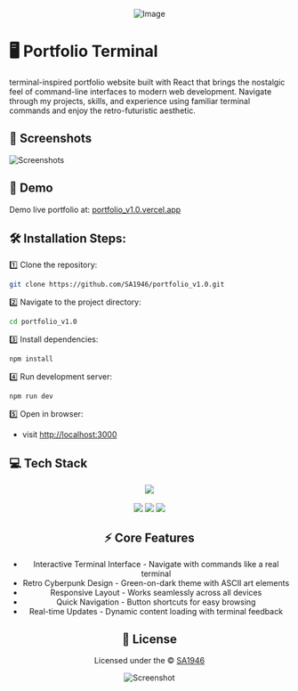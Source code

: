 <div align="center" >

![Image](https://github.com/user-attachments/assets/207519a8-ce38-4fda-8596-07cb8ebc8a6e)

</div>

# 🖥️ Portfolio Terminal

terminal-inspired portfolio website built with React that brings the nostalgic feel of command-line interfaces to modern web development. Navigate through my projects, skills, and experience using familiar terminal commands and enjoy the retro-futuristic aesthetic.
## 📸 Screenshots

![Screenshots](https://github.com/user-attachments/assets/b7c6f16f-b80c-41e0-a770-31727510f12e)




## 🚀 Demo
 Demo live portfolio at: [portfolio_v1.0.vercel.app](https://portfolio-v10-woad.vercel.app/)
## 🛠️ Installation Steps:

1️⃣ Clone the repository:

```bash
git clone https://github.com/SA1946/portfolio_v1.0.git
```
2️⃣ Navigate to the project directory:
```bash
cd portfolio_v1.0
```
3️⃣ Install dependencies:

```bash
npm install
```
4️⃣ Run development server:

```bash
npm run dev

```
5️⃣ Open in browser:
- visit [http://localhost:3000](http://localhost:3000/)




## 💻 Tech Stack

<div align="center">

<div>
<img src="https://img.shields.io/badge/react%20-%2320232a.svg?&style=for-the-badge&logo=react&logoColor=%2361DAFB"/>
</div>
<br/>
<div>
<img src="https://img.shields.io/badge/html5%20-%23E34F26.svg?&style=for-the-badge&logo=html5&logoColor=white"/>
<img src="https://img.shields.io/badge/tailwindcss-%2338B2AC.svg?style=for-the-badge&logo=tailwind-css&logoColor=white"/>
<img src="https://img.shields.io/badge/css3%20-%231572B6.svg?&style=for-the-badge&logo=css3&logoColor=white"/

</div>
</div>

## ⚡ Core Features

- Interactive Terminal Interface - Navigate with commands like a real terminal
- Retro Cyberpunk Design - Green-on-dark theme with ASCII art elements
- Responsive Layout - Works seamlessly across all devices
- Quick Navigation - Button shortcuts for easy browsing
- Real-time Updates - Dynamic content loading with terminal feedback

    


## 📄 License

<div align="center">
 
Licensed under the © [SA1946](https://github.com/SA1946/portfolio_v1.0?tab=MIT-1-ov-file)

![Screenshot](https://camo.githubusercontent.com/ff1d4eb768b74fa335491dd8a7e87d95017665c1570e5a8828fddfdb728da450/68747470733a2f2f63617073756c652d72656e6465722e76657263656c2e6170702f6170693f747970653d776176696e6726636f6c6f723d6772616469656e74266865696768743d3130302673656374696f6e3d666f6f746572)
</div>




